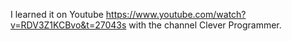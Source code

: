 I learned it on Youtube https://www.youtube.com/watch?v=RDV3Z1KCBvo&t=27043s with the channel Clever Programmer.
